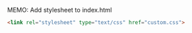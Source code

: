 MEMO: Add stylesheet to index.html

```html
<link rel="stylesheet" type="text/css" href="custom.css">
```

